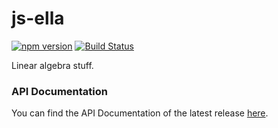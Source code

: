 # js-ella

[![npm version](https://badge.fury.io/js/%40ignavia%2Fella.svg)](https://badge.fury.io/js/%40ignavia%2Fella) [![Build Status](https://travis-ci.org/Ignavia/js-ella.svg?branch=master)](https://travis-ci.org/Ignavia/js-ella)

Linear algebra stuff.

### API Documentation

You can find the API Documentation of the latest release [here](http://ignavia.github.io/js-ella).
